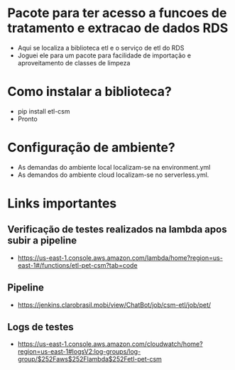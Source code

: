 # Pacote para ter acesso a funcoes de tratamento e extracao de dados RDS
* Aqui se localiza a biblioteca etl e o serviço de etl do RDS
* Joguei ele para um pacote para facilidade de importação e aproveitamento de classes de limpeza
# Como instalar a biblioteca?
* pip install etl-csm
* Pronto
# Configuração de ambiente?
* As demandas do ambiente local localizam-se na environment.yml
* As demandos do ambiente cloud localizam-se no serverless.yml.
# Links importantes
## Verificação de testes realizados na lambda apos subir a pipeline
* https://us-east-1.console.aws.amazon.com/lambda/home?region=us-east-1#/functions/etl-pet-csm?tab=code
## Pipeline
* https://jenkins.clarobrasil.mobi/view/ChatBot/job/csm-etl/job/pet/
## Logs de testes
* https://us-east-1.console.aws.amazon.com/cloudwatch/home?region=us-east-1#logsV2:log-groups/log-group/$252Faws$252Flambda$252Fetl-pet-csm